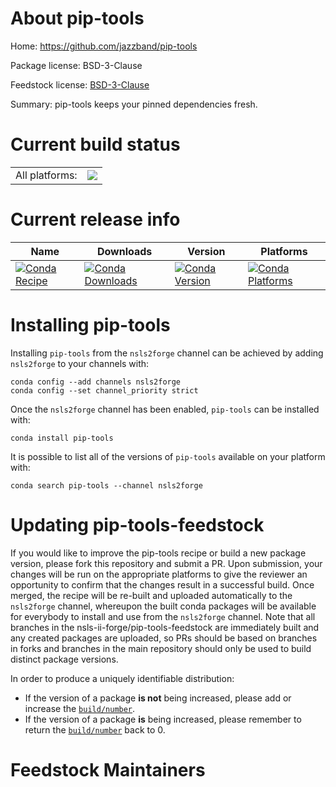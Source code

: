 About pip-tools
===============

Home: https://github.com/jazzband/pip-tools

Package license: BSD-3-Clause

Feedstock license: [BSD-3-Clause](https://github.com/nsls-ii-forge/pip-tools-feedstock/blob/master/LICENSE.txt)

Summary: pip-tools keeps your pinned dependencies fresh.

Current build status
====================


<table><tr><td>All platforms:</td>
    <td>
      <a href="https://dev.azure.com/nsls2forge/nsls2forge/_build/latest?definitionId=291&branchName=master">
        <img src="https://dev.azure.com/nsls2forge/nsls2forge/_apis/build/status/pip-tools-feedstock?branchName=master">
      </a>
    </td>
  </tr>
</table>

Current release info
====================

| Name | Downloads | Version | Platforms |
| --- | --- | --- | --- |
| [![Conda Recipe](https://img.shields.io/badge/recipe-pip--tools-green.svg)](https://anaconda.org/nsls2forge/pip-tools) | [![Conda Downloads](https://img.shields.io/conda/dn/nsls2forge/pip-tools.svg)](https://anaconda.org/nsls2forge/pip-tools) | [![Conda Version](https://img.shields.io/conda/vn/nsls2forge/pip-tools.svg)](https://anaconda.org/nsls2forge/pip-tools) | [![Conda Platforms](https://img.shields.io/conda/pn/nsls2forge/pip-tools.svg)](https://anaconda.org/nsls2forge/pip-tools) |

Installing pip-tools
====================

Installing `pip-tools` from the `nsls2forge` channel can be achieved by adding `nsls2forge` to your channels with:

```
conda config --add channels nsls2forge
conda config --set channel_priority strict
```

Once the `nsls2forge` channel has been enabled, `pip-tools` can be installed with:

```
conda install pip-tools
```

It is possible to list all of the versions of `pip-tools` available on your platform with:

```
conda search pip-tools --channel nsls2forge
```




Updating pip-tools-feedstock
============================

If you would like to improve the pip-tools recipe or build a new
package version, please fork this repository and submit a PR. Upon submission,
your changes will be run on the appropriate platforms to give the reviewer an
opportunity to confirm that the changes result in a successful build. Once
merged, the recipe will be re-built and uploaded automatically to the
`nsls2forge` channel, whereupon the built conda packages will be available for
everybody to install and use from the `nsls2forge` channel.
Note that all branches in the nsls-ii-forge/pip-tools-feedstock are
immediately built and any created packages are uploaded, so PRs should be based
on branches in forks and branches in the main repository should only be used to
build distinct package versions.

In order to produce a uniquely identifiable distribution:
 * If the version of a package **is not** being increased, please add or increase
   the [``build/number``](https://docs.conda.io/projects/conda-build/en/latest/resources/define-metadata.html#build-number-and-string).
 * If the version of a package **is** being increased, please remember to return
   the [``build/number``](https://docs.conda.io/projects/conda-build/en/latest/resources/define-metadata.html#build-number-and-string)
   back to 0.

Feedstock Maintainers
=====================


